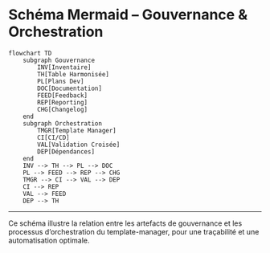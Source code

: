 # Schéma Mermaid – Gouvernance & Orchestration

```mermaid
flowchart TD
    subgraph Gouvernance
        INV[Inventaire]
        TH[Table Harmonisée]
        PL[Plans Dev]
        DOC[Documentation]
        FEED[Feedback]
        REP[Reporting]
        CHG[Changelog]
    end
    subgraph Orchestration
        TMGR[Template Manager]
        CI[CI/CD]
        VAL[Validation Croisée]
        DEP[Dépendances]
    end
    INV --> TH --> PL --> DOC
    PL --> FEED --> REP --> CHG
    TMGR --> CI --> VAL --> DEP
    CI --> REP
    VAL --> FEED
    DEP --> TH
```

---

Ce schéma illustre la relation entre les artefacts de gouvernance et les processus d’orchestration du template-manager, pour une traçabilité et une automatisation optimale.
